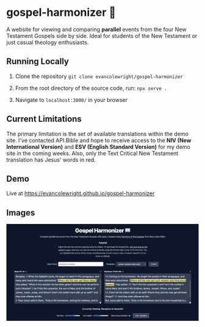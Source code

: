 # gospel-harmonizer 📖

A website for viewing and comparing **parallel** events from the four New Testament Gospels side by side. Ideal for students of the New Testament or just casual theology enthusiasts.

## Running Locally

1. Clone the repository
   `git clone evancolewright/gospel-harmonizer`

2. From the root directory of the source code, run: `npx serve .`

3. Navigate to `localhost:3000/` in your browser

## Current Limitations

The primary limitation is the set of available translations within the demo site. I've contacted API.Bible and hope to receive access to the **NIV (New International Version)** and **ESV (English Standard Version)** for my demo site in the coming weeks. Also, only the Text Critical New Testament translation has Jesus' words in red.

## Demo

Live at https://evancolewright.github.io/gospel-harmonizer

## Images

![ui](image.png 'ui')
